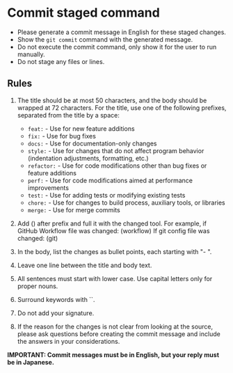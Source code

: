 # Commit staged command

- Please generate a commit message in English for these staged changes.
- Show the `git commit` command with the generated message.
- Do not execute the commit command, only show it for the user to run manually.
- Do not stage any files or lines.

## Rules

1. The title should be at most 50 characters, and the body should be wrapped at 72 characters.
   For the title, use one of the following prefixes, separated from the title by a space:

   - `feat:` - Use for new feature additions
   - `fix:` - Use for bug fixes
   - `docs:` - Use for documentation-only changes
   - `style:` - Use for changes that do not affect program behavior (indentation adjustments, formatting, etc.)
   - `refactor:` - Use for code modifications other than bug fixes or feature additions
   - `perf:` - Use for code modifications aimed at performance improvements
   - `test:` - Use for adding tests or modifying existing tests
   - `chore:` - Use for changes to build process, auxiliary tools, or libraries
   - `merge:` - Use for merge commits

2. Add () after prefix and full it with the changed tool.
   For example, if GitHub Workflow file was changed: (workflow)
   If git config file was changed: (git)

3. In the body, list the changes as bullet points, each starting with "- ".

4. Leave one line between the title and body text.

5. All sentences must start with lower case. Use capital letters only for proper nouns.

6. Surround keywords with \`\`.

7. Do not add your signature.

8. If the reason for the changes is not clear from looking at the source,
   please ask questions before creating the commit message and include the answers in your considerations.

**IMPORTANT: Commit messages must be in English, but your reply must be in Japanese.**
